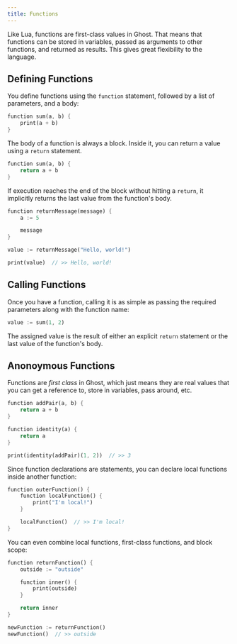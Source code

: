 ```yaml
---
title: Functions
---
```


Like Lua, functions are first-class values in Ghost. That means that functions can be stored in variables, passed as arguments to other functions, and returned as results. This gives great flexibility to the language.

## Defining Functions
You define functions using the `function` statement, followed by a list of parameters, and a body:

```dart
function sum(a, b) {
    print(a + b)
}
```

The body of a function is always a block. Inside it, you can return a value using a `return` statement.

```dart
function sum(a, b) {
    return a + b
}
```

If execution reaches the end of the block without hitting a `return`, it implicitly returns the last value from the function's body.

```dart
function returnMessage(message) {
    a := 5

    message
}

value := returnMessage("Hello, world!")

print(value)  // >> Hello, world!
```

## Calling Functions
Once you have a function, calling it is as simple as passing the required parameters along with the function name:

```dart
value := sum(1, 2)
```

The assigned value is the result of either an explicit `return` statement or the last value of the function's body.

## Anonoymous Functions
Functions are _first class_ in Ghost, which just means they are real values that you can get a reference to, store in variables, pass around, etc.

```dart
function addPair(a, b) {
    return a + b
}

function identity(a) {
    return a
}

print(identity(addPair)(1, 2))  // >> 3
```

Since function declarations are statements, you can declare local functions inside another function:

```dart
function outerFunction() {
    function localFunction() {
        print("I'm local!")
    }

    localFunction()  // >> I'm local!
}
```

You can even combine local functions, first-class functions, and block scope:

```dart
function returnFunction() {
    outside := "outside"

    function inner() {
        print(outside)
    }

    return inner
}

newFunction := returnFunction()
newFunction()  // >> outside
```
